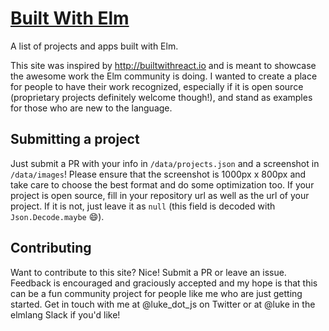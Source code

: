 # [Built With Elm](http://builtwithelm.co)
A list of projects and apps built with Elm.

This site was inspired by http://builtwithreact.io and is meant to showcase the
awesome work the Elm community is doing. I wanted to create a place for people
to have their work recognized, especially if it is open source (proprietary
projects definitely welcome though!), and stand as examples for those who are
new to the language.

## Submitting a project
Just submit a PR with your info in `/data/projects.json` and a screenshot in
`/data/images`! Please ensure that the screenshot is 1000px x 800px and take
care to choose the best format and do some optimization too. If your project
is open source, fill in your repository url as well as the url of your project.
If it is not, just leave it as `null` (this field is decoded with
`Json.Decode.maybe` :smile:).

## Contributing
Want to contribute to this site? Nice! Submit a PR or leave an issue. Feedback
is encouraged and graciously accepted and my hope is that this can be a fun
community project for people like me who are just getting started. Get in touch
with me at @luke_dot_js on Twitter or at @luke in the elmlang Slack if you'd
like!
